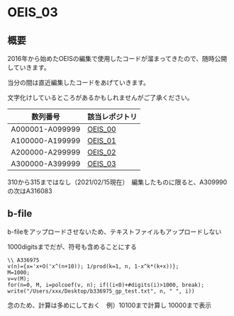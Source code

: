 # OEIS_03

## 概要

2016年から始めたOEISの編集で使用したコードが溜まってきたので、随時公開していきます。

当分の間は直近編集したコードをあげていきます。

文字化けしているところがあるかもしれませんがご了承ください。

|  数列番号  |  該当レポジトリ  |
| ---- | ---- |
|  A000001-A099999  |  [OEIS_00](https://github.com/manman4/OEIS_00)  |
|  A100000-A199999  |  [OEIS_01](https://github.com/manman4/OEIS_01)  |
|  A200000-A299999  |  [OEIS_02](https://github.com/manman4/OEIS_02)  |
|  A300000-A399999  |  [OEIS_03](https://github.com/manman4/OEIS_03)  |

310から315まではなし（2021/02/15現在）　編集したものに限ると、A309990の次はA316083

## b-file

b-fileをアップロードさせないため、テキストファイルもアップロードしない

1000digitsまでだが、符号も含めることにする

```PARI:
\\ A336975
v(n)={x='x+O('x^(n+10)); 1/prod(k=1, n, 1-x^k*(k+x))};
M=1000;
v=v(M);
for(n=0, M, i=polcoef(v, n); if((i<0)+#digits(i)>1000, break); write("/Users/xxx/Desktop/b336975_gp_test.txt", n, " ", i))
```

念のため、計算は多めにしておく　例）10100まで計算し 10000まで表示

